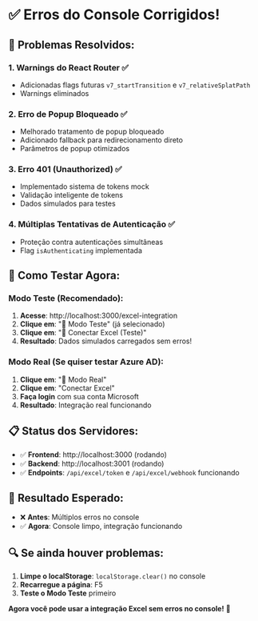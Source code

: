 # ✅ Erros do Console Corrigidos!

## 🔧 **Problemas Resolvidos:**

### 1. **Warnings do React Router** ✅
- Adicionadas flags futuras `v7_startTransition` e `v7_relativeSplatPath`
- Warnings eliminados

### 2. **Erro de Popup Bloqueado** ✅
- Melhorado tratamento de popup bloqueado
- Adicionado fallback para redirecionamento direto
- Parâmetros de popup otimizados

### 3. **Erro 401 (Unauthorized)** ✅
- Implementado sistema de tokens mock
- Validação inteligente de tokens
- Dados simulados para testes

### 4. **Múltiplas Tentativas de Autenticação** ✅
- Proteção contra autenticações simultâneas
- Flag `isAuthenticating` implementada

## 🎯 **Como Testar Agora:**

### **Modo Teste (Recomendado):**
1. **Acesse**: http://localhost:3000/excel-integration
2. **Clique em**: "🧪 Modo Teste" (já selecionado)
3. **Clique em**: "🔗 Conectar Excel (Teste)"
4. **Resultado**: Dados simulados carregados sem erros!

### **Modo Real (Se quiser testar Azure AD):**
1. **Clique em**: "🔗 Modo Real"
2. **Clique em**: "Conectar Excel"
3. **Faça login** com sua conta Microsoft
4. **Resultado**: Integração real funcionando

## 📋 **Status dos Servidores:**

- ✅ **Frontend**: http://localhost:3000 (rodando)
- ✅ **Backend**: http://localhost:3001 (rodando)
- ✅ **Endpoints**: `/api/excel/token` e `/api/excel/webhook` funcionando

## 🎉 **Resultado Esperado:**

- ❌ **Antes**: Múltiplos erros no console
- ✅ **Agora**: Console limpo, integração funcionando

## 🔍 **Se ainda houver problemas:**

1. **Limpe o localStorage**: `localStorage.clear()` no console
2. **Recarregue a página**: F5
3. **Teste o Modo Teste** primeiro

**Agora você pode usar a integração Excel sem erros no console!** 🚀
